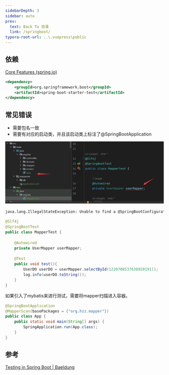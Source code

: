 ```yaml
---
sidebarDepth: 3
sidebar: auto
prev:
  text: Back To 目录
  link: /springboot/
typora-root-url: ..\.vuepress\public
---
```




## 依赖

[Core Features (spring.io)](https://docs.spring.io/spring-boot/docs/2.7.12/reference/html/features.html#features.testing)

```xml
<dependency>
    <groupId>org.springframework.boot</groupId>
    <artifactId>spring-boot-starter-test</artifactId>
</dependency>
```





## 常见错误

- 需要包名一致
- 需要有对应的启动类，并且该启动类上标注了@SpringBootApplication

![image-20230521193651428](/images/springboot/image-20230521193651428.png)

```sh
java.lang.IllegalStateException: Unable to find a @SpringBootConfiguration, 
```



```java
@Slf4j
@SpringBootTest
public class MapperTest {

    @Autowired
    private UserMapper userMapper;

    @Test
    public void test(){
        UserDO userDO = userMapper.selectById(1220708537638920191l);
        log.info(userDO.toString());
    }
}
```

如果引入了mybatis来进行测试，需要将mapper扫描进入容器。

```java
@SpringBootApplication
@MapperScan(basePackages = {"org.hzz.mapper"})
public class App {
    public static void main(String[] args) {
        SpringApplication.run(App.class);
    }
}
```



## 参考

[Testing in Spring Boot | Baeldung](https://www.baeldung.com/spring-boot-testing)
